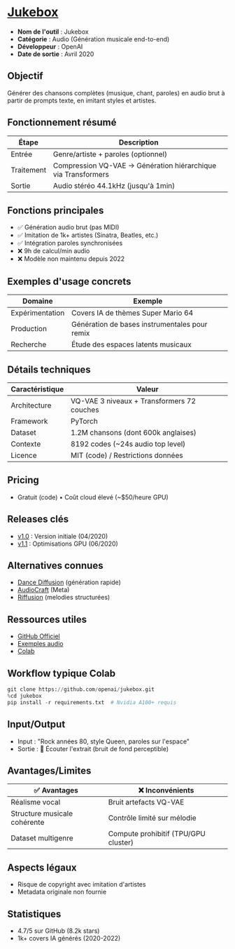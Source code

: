 # [Jukebox](https://github.com/openai/jukebox)

- **Nom de l'outil** : Jukebox
- **Catégorie** : Audio (Génération musicale end-to-end)
- **Développeur** : OpenAI
- **Date de sortie** : Avril 2020

## Objectif
Générer des chansons complètes (musique, chant, paroles) en audio brut à partir de prompts texte, en imitant styles et artistes.

## Fonctionnement résumé
| Étape | Description |
|-------|-------------|
| Entrée | Genre/artiste + paroles (optionnel) |
| Traitement | Compression VQ-VAE → Génération hiérarchique via Transformers |
| Sortie | Audio stéréo 44.1kHz (jusqu'à 1min) |

## Fonctions principales
- ✅ Génération audio brut (pas MIDI)
- ✅ Imitation de 1k+ artistes (Sinatra, Beatles, etc.)
- ✅ Intégration paroles synchronisées
- ❌ 9h de calcul/min audio
- ❌ Modèle non maintenu depuis 2022

## Exemples d'usage concrets
| Domaine | Exemple |
|---------|---------|
| Expérimentation | Covers IA de thèmes Super Mario 64 |
| Production | Génération de bases instrumentales pour remix |
| Recherche | Étude des espaces latents musicaux |

## Détails techniques
| Caractéristique | Valeur |
|-----------------|---------|
| Architecture | VQ-VAE 3 niveaux + Transformers 72 couches |
| Framework | PyTorch |
| Dataset | 1.2M chansons (dont 600k anglaises) |
| Contexte | 8192 codes (~24s audio top level) |
| Licence | MIT (code) / Restrictions données |

## Pricing
- Gratuit (code) • Coût cloud élevé (~$50/heure GPU)

## Releases clés
- [v1.0](https://github.com/openai/jukebox/releases/tag/v1) : Version initiale (04/2020)
- [v1.1](https://github.com/openai/jukebox/releases/tag/v1.1) : Optimisations GPU (06/2020)

## Alternatives connues
- [Dance Diffusion](https://github.com/harmonai-ai/dance-diffusion) (génération rapide)
- [AudioCraft](https://github.com/facebookresearch/audiocraft) (Meta)
- [Riffusion](https://github.com/riffusion/riffusion) (melodies structurées)

## Ressources utiles
- [GitHub Officiel](https://github.com/openai/jukebox)
- [Exemples audio](https://jukebox.openai.com)
- [Colab](https://colab.research.google.com/github/openai/jukebox/blob/master/jukebox/colab.ipynb)

## Workflow typique Colab
```python
git clone https://github.com/openai/jukebox.git
%cd jukebox
pip install -r requirements.txt  # Nvidia A100+ requis
```

## Input/Output
- Input : "Rock années 80, style Queen, paroles sur l'espace"
- Sortie : 🎸 Écouter l'extrait (bruit de fond perceptible)

## Avantages/Limites
| ✅ Avantages | ❌ Inconvénients |
|-------------|-----------------|
| Réalisme vocal | Bruit artefacts VQ-VAE |
| Structure musicale cohérente | Contrôle limité sur mélodie |
| Dataset multigenre | Compute prohibitif (TPU/GPU cluster) |

## Aspects légaux
- Risque de copyright avec imitation d'artistes
- Metadata originale non fournie

## Statistiques
- 4.7/5 sur GitHub (8.2k stars)
- 1k+ covers IA générés (2020-2022) 